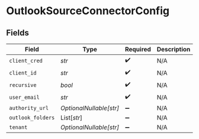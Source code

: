 # OutlookSourceConnectorConfig


## Fields

| Field                   | Type                    | Required                | Description             |
| ----------------------- | ----------------------- | ----------------------- | ----------------------- |
| `client_cred`           | *str*                   | :heavy_check_mark:      | N/A                     |
| `client_id`             | *str*                   | :heavy_check_mark:      | N/A                     |
| `recursive`             | *bool*                  | :heavy_check_mark:      | N/A                     |
| `user_email`            | *str*                   | :heavy_check_mark:      | N/A                     |
| `authority_url`         | *OptionalNullable[str]* | :heavy_minus_sign:      | N/A                     |
| `outlook_folders`       | List[*str*]             | :heavy_minus_sign:      | N/A                     |
| `tenant`                | *OptionalNullable[str]* | :heavy_minus_sign:      | N/A                     |